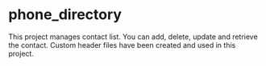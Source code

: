 # phone_directory
This project manages contact list. You can add, delete, update and retrieve the contact. Custom header files have been created and used in this project.
